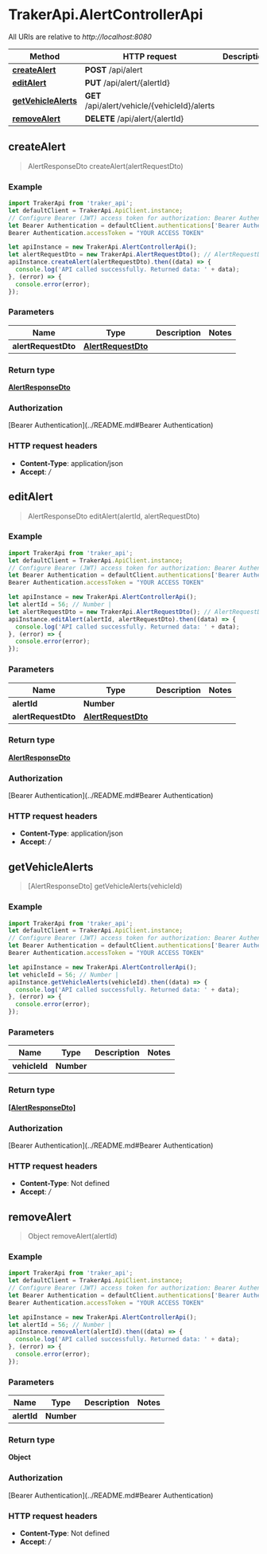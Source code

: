 # TrakerApi.AlertControllerApi

All URIs are relative to *http://localhost:8080*

Method | HTTP request | Description
------------- | ------------- | -------------
[**createAlert**](AlertControllerApi.md#createAlert) | **POST** /api/alert | 
[**editAlert**](AlertControllerApi.md#editAlert) | **PUT** /api/alert/{alertId} | 
[**getVehicleAlerts**](AlertControllerApi.md#getVehicleAlerts) | **GET** /api/alert/vehicle/{vehicleId}/alerts | 
[**removeAlert**](AlertControllerApi.md#removeAlert) | **DELETE** /api/alert/{alertId} | 



## createAlert

> AlertResponseDto createAlert(alertRequestDto)



### Example

```javascript
import TrakerApi from 'traker_api';
let defaultClient = TrakerApi.ApiClient.instance;
// Configure Bearer (JWT) access token for authorization: Bearer Authentication
let Bearer Authentication = defaultClient.authentications['Bearer Authentication'];
Bearer Authentication.accessToken = "YOUR ACCESS TOKEN"

let apiInstance = new TrakerApi.AlertControllerApi();
let alertRequestDto = new TrakerApi.AlertRequestDto(); // AlertRequestDto | 
apiInstance.createAlert(alertRequestDto).then((data) => {
  console.log('API called successfully. Returned data: ' + data);
}, (error) => {
  console.error(error);
});

```

### Parameters


Name | Type | Description  | Notes
------------- | ------------- | ------------- | -------------
 **alertRequestDto** | [**AlertRequestDto**](AlertRequestDto.md)|  | 

### Return type

[**AlertResponseDto**](AlertResponseDto.md)

### Authorization

[Bearer Authentication](../README.md#Bearer Authentication)

### HTTP request headers

- **Content-Type**: application/json
- **Accept**: */*


## editAlert

> AlertResponseDto editAlert(alertId, alertRequestDto)



### Example

```javascript
import TrakerApi from 'traker_api';
let defaultClient = TrakerApi.ApiClient.instance;
// Configure Bearer (JWT) access token for authorization: Bearer Authentication
let Bearer Authentication = defaultClient.authentications['Bearer Authentication'];
Bearer Authentication.accessToken = "YOUR ACCESS TOKEN"

let apiInstance = new TrakerApi.AlertControllerApi();
let alertId = 56; // Number | 
let alertRequestDto = new TrakerApi.AlertRequestDto(); // AlertRequestDto | 
apiInstance.editAlert(alertId, alertRequestDto).then((data) => {
  console.log('API called successfully. Returned data: ' + data);
}, (error) => {
  console.error(error);
});

```

### Parameters


Name | Type | Description  | Notes
------------- | ------------- | ------------- | -------------
 **alertId** | **Number**|  | 
 **alertRequestDto** | [**AlertRequestDto**](AlertRequestDto.md)|  | 

### Return type

[**AlertResponseDto**](AlertResponseDto.md)

### Authorization

[Bearer Authentication](../README.md#Bearer Authentication)

### HTTP request headers

- **Content-Type**: application/json
- **Accept**: */*


## getVehicleAlerts

> [AlertResponseDto] getVehicleAlerts(vehicleId)



### Example

```javascript
import TrakerApi from 'traker_api';
let defaultClient = TrakerApi.ApiClient.instance;
// Configure Bearer (JWT) access token for authorization: Bearer Authentication
let Bearer Authentication = defaultClient.authentications['Bearer Authentication'];
Bearer Authentication.accessToken = "YOUR ACCESS TOKEN"

let apiInstance = new TrakerApi.AlertControllerApi();
let vehicleId = 56; // Number | 
apiInstance.getVehicleAlerts(vehicleId).then((data) => {
  console.log('API called successfully. Returned data: ' + data);
}, (error) => {
  console.error(error);
});

```

### Parameters


Name | Type | Description  | Notes
------------- | ------------- | ------------- | -------------
 **vehicleId** | **Number**|  | 

### Return type

[**[AlertResponseDto]**](AlertResponseDto.md)

### Authorization

[Bearer Authentication](../README.md#Bearer Authentication)

### HTTP request headers

- **Content-Type**: Not defined
- **Accept**: */*


## removeAlert

> Object removeAlert(alertId)



### Example

```javascript
import TrakerApi from 'traker_api';
let defaultClient = TrakerApi.ApiClient.instance;
// Configure Bearer (JWT) access token for authorization: Bearer Authentication
let Bearer Authentication = defaultClient.authentications['Bearer Authentication'];
Bearer Authentication.accessToken = "YOUR ACCESS TOKEN"

let apiInstance = new TrakerApi.AlertControllerApi();
let alertId = 56; // Number | 
apiInstance.removeAlert(alertId).then((data) => {
  console.log('API called successfully. Returned data: ' + data);
}, (error) => {
  console.error(error);
});

```

### Parameters


Name | Type | Description  | Notes
------------- | ------------- | ------------- | -------------
 **alertId** | **Number**|  | 

### Return type

**Object**

### Authorization

[Bearer Authentication](../README.md#Bearer Authentication)

### HTTP request headers

- **Content-Type**: Not defined
- **Accept**: */*

